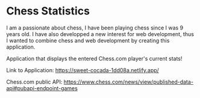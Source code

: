 # Chess Statistics

I am a passionate about chess, I have been playing chess since I was 9 years old. I have also developped a new interest for web development, thus I wanted to combine chess and web development by creating this application. 

Application that displays the entered Chess.com player's current stats!

Link to Application: https://sweet-cocada-1dd08a.netlify.app/

Chess.com public API: https://www.chess.com/news/view/published-data-api#pubapi-endpoint-games
